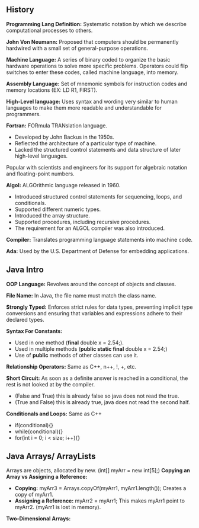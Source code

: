 ## History
**Programming Lang Definition:**  Systematic notation by which we describe computational processes to others.

**John Von Neumann:**  Proposed that computers should be permanently hardwired with a small set of general-purpose operations.

**Machine Language:**  A series of binary coded to organize the basic hardware operations to solve more specific problems. Operators could flip switches to enter these codes, called machine language, into memory.

**Assembly Language:**  Set of mnemonic symbols for instruction codes and memory locations (EX: LD R1, FIRST).

**High-Level language:**  Uses syntax and wording very similar to human languages to make them more readable and understandable for programmers.

**Fortran:**  FORmula TRANslation language.
- Developed by John Backus in the 1950s.
- Reflected the architecture of a particular type of machine.
- Lacked the structured control statements and data structure of later high-level languages.
  
Popular with scientists and engineers for its support for algebraic notation and floating-point numbers.

**Algol:**  ALGOrithmic language released in 1960. 
- Introduced structured control statements for sequencing, loops, and conditionals.
- Supported different numeric types.
- Introduced the array structure.
- Supported procedures, including recursive procedures.
- The requirement for an ALGOL compiler was also introduced.

**Compiler:**  Translates programming language statements into machine code.

**Ada:**  Used by the U.S. Department of Defense for embedding applications.

## Java Intro
**OOP Language:**  Revolves around the concept of objects and classes.

**File Name:**  In Java, the file name must match the class name.

**Strongly Typed:**  Enforces strict rules for data types, preventing implicit type conversions and ensuring that variables and expressions adhere to their declared types.

**Syntax For Constants:**
- Used in one method (**final** double x = 2.54;).
- Used in multiple methods (**public static final** double x = 2.54;)
- Use of **public** methods of other classes can use it.

**Relationship Operators:**  Same as C++, n++, !, +, etc.

**Short Circuit:**  As soon as a definite answer is reached in a conditional, the rest is not looked at by the compiler.
- (False and True) this is already false so java does not read the true.
- (True and False) this is already true, java does not read the second half.

**Conditionals and Loops:**  Same as C++
- if(conditional){}
- while(conditional){}
- for(int i = 0; i < size; i++){}

## Java Arrays/ ArrayLists
Arrays are objects, allocated by new. (int[] myArr = new int[5];)
**Copying an Array vs Assigning a Reference:**
- **Copying:**  myArr3 = Arrays.copyOf(myArr1, myArr1.length()); Creates a copy of myArr1.
- **Assigning a Reference:**  myArr2 = myArr1; This makes myArr1 point to myArr2. (myArr1 is lost in memory).

**Two-Dimensional Arrays:**  
